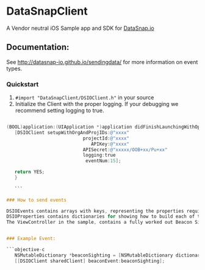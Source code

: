 DataSnapClient
=================

A Vendor neutral iOS Sample app and SDK for [DataSnap.io](http://datasnap.io)

## Documentation:

See http://datasnap-io.github.io/sendingdata/ for more information on event types.

### Quickstart

1. ```#import "DataSnapClient/DSIOClient.h"``` in your source
2. Initialize the Client with the proper logging. If your debugging we recommend setting logging to true.

 ```objective-c
 
 (BOOL)application:(UIApplication *)application didFinishLaunchingWithOptions:(NSDictionary *)launchOptions {
    [DSIOClient setupWithOrgAndProjIDs:@"xxxx"
                             projectId:@"xxxx"
                                APIKey:@"xxxx"
                             APISecret:@"xxxxx/OOB+xx/Pu+xx"
                             logging:true
                              eventNum:15];

    return YES;
    }
    
    ```

### How to send events

DSIOEvents contains arrays with keys, representing the properties required for each event type.
DSIOProperties contains dictionaries for showing how to build each of the these properties.
The ViewController in the sample, contains a fully worked out Beacon Sighting Event using sample data. It also shows how to send data to DataSnap using a generic event function.


### Example Event:

```objective-c
    NSMutableDictionary *beaconSighting = [NSMutableDictionary dictionaryWithObjects:beaconSampleValues forKeys:beaconEventKeys];
    [[DSIOClient sharedClient] beaconEvent:beaconSighting];
```
